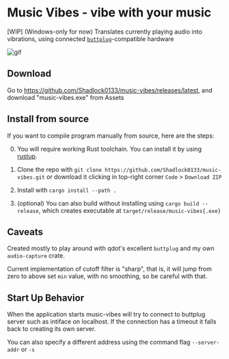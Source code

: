 # Music Vibes - vibe with your music

\[WIP] (Windows-only for now) Translates currently playing audio into
vibrations, using connected [`buttplug`](https://buttplug.io/)-compatible
hardware

![gif](./mv.gif)

## Download

Go to https://github.com/Shadlock0133/music-vibes/releases/latest, and download
"music-vibes.exe" from Assets

## Install from source

If you want to compile program manually from source, here are the steps:

0. You will require working Rust toolchain. You can install it by using [rustup](https://rustup.rs/).

1. Clone the repo with `git clone https://github.com/Shadlock0133/music-vibes.git`
or download it clicking in top-right corner `Code` > `Download ZIP`
  
2. Install with `cargo install --path .`

3. (optional) You can also build without installing using `cargo build --release`,
which creates executable at `target/release/music-vibes{.exe}`

## Caveats

Created mostly to play around with qdot's excellent `buttplug` and my own
`audio-capture` crate.

Current implementation of cutoff filter is "sharp", that is, it will jump from
zero to above set `min` value, with no smoothing, so be careful with that.

## Start Up Behavior

When the application starts music-vibes will try to connect to buttplug server such as intiface on localhost. If the connection has a timeout it falls back to creating its own server. 

You can also specify a different address using the command flag `--server-addr` or `-s`